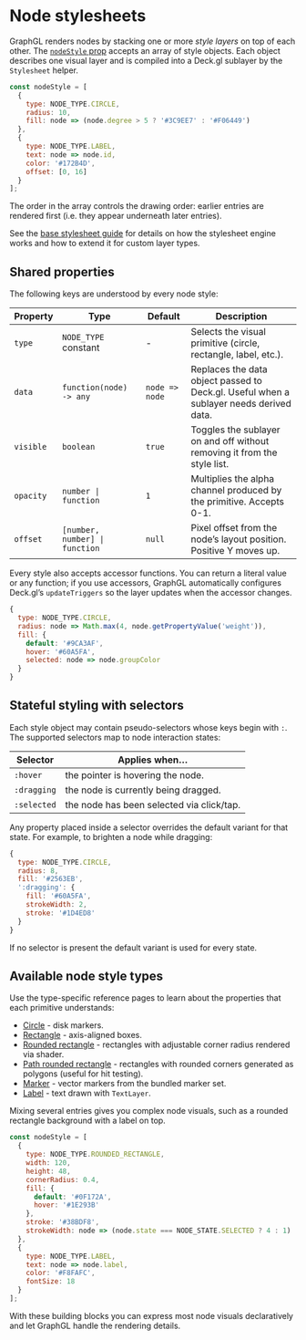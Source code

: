# Node stylesheets

GraphGL renders nodes by stacking one or more *style layers* on top of each
other. The [`nodeStyle` prop](../../../../modules/graph-layers/api-reference/graph.md)
accepts an array of style objects. Each object describes one visual layer and is
compiled into a Deck.gl sublayer by the `Stylesheet` helper.

```js
const nodeStyle = [
  {
    type: NODE_TYPE.CIRCLE,
    radius: 10,
    fill: node => (node.degree > 5 ? '#3C9EE7' : '#F06449')
  },
  {
    type: NODE_TYPE.LABEL,
    text: node => node.id,
    color: '#172B4D',
    offset: [0, 16]
  }
];
```

The order in the array controls the drawing order: earlier entries are rendered
first (i.e. they appear underneath later entries).

See the [base stylesheet guide](../base-stylesheet.md) for details on how the
stylesheet engine works and how to extend it for custom layer types.

## Shared properties

The following keys are understood by every node style:

| Property | Type | Default | Description |
| --- | --- | --- | --- |
| `type` | `NODE_TYPE` constant | - | Selects the visual primitive (circle, rectangle, label, etc.). |
| `data` | `function(node) -> any` | `node => node` | Replaces the data object passed to Deck.gl. Useful when a sublayer needs derived data. |
| `visible` | `boolean` | `true` | Toggles the sublayer on and off without removing it from the style list. |
| `opacity` | `number \| function` | `1` | Multiplies the alpha channel produced by the primitive. Accepts 0-1. |
| `offset` | `[number, number] \| function` | `null` | Pixel offset from the node’s layout position. Positive Y moves up. |

Every style also accepts accessor functions. You can return a literal value or
any function; if you use accessors, GraphGL automatically configures Deck.gl’s
`updateTriggers` so the layer updates when the accessor changes.

```js
{
  type: NODE_TYPE.CIRCLE,
  radius: node => Math.max(4, node.getPropertyValue('weight')),
  fill: {
    default: '#9CA3AF',
    hover: '#60A5FA',
    selected: node => node.groupColor
  }
}
```

## Stateful styling with selectors

Each style object may contain pseudo-selectors whose keys begin with `:`. The
supported selectors map to node interaction states:

| Selector | Applies when… |
| --- | --- |
| `:hover` | the pointer is hovering the node. |
| `:dragging` | the node is currently being dragged. |
| `:selected` | the node has been selected via click/tap. |

Any property placed inside a selector overrides the default variant for that
state. For example, to brighten a node while dragging:

```js
{
  type: NODE_TYPE.CIRCLE,
  radius: 8,
  fill: '#2563EB',
  ':dragging': {
    fill: '#60A5FA',
    strokeWidth: 2,
    stroke: '#1D4ED8'
  }
}
```

If no selector is present the default variant is used for every state.

## Available node style types

Use the type-specific reference pages to learn about the properties that each
primitive understands:

* [Circle](./node-style-circle.md) - disk markers.
* [Rectangle](./node-style-rectangle.md) - axis-aligned boxes.
* [Rounded rectangle](./node-style-rounded-rectangle.md) - rectangles with
  adjustable corner radius rendered via shader.
* [Path rounded rectangle](./node-style-path-rounded-rectangle.md) - rectangles
  with rounded corners generated as polygons (useful for hit testing).
* [Marker](./node-style-marker.md) - vector markers from the bundled marker set.
* [Label](./node-style-label.md) - text drawn with `TextLayer`.

Mixing several entries gives you complex node visuals, such as a rounded
rectangle background with a label on top.

```js
const nodeStyle = [
  {
    type: NODE_TYPE.ROUNDED_RECTANGLE,
    width: 120,
    height: 48,
    cornerRadius: 0.4,
    fill: {
      default: '#0F172A',
      hover: '#1E293B'
    },
    stroke: '#38BDF8',
    strokeWidth: node => (node.state === NODE_STATE.SELECTED ? 4 : 1)
  },
  {
    type: NODE_TYPE.LABEL,
    text: node => node.label,
    color: '#F8FAFC',
    fontSize: 18
  }
];
```

With these building blocks you can express most node visuals declaratively and
let GraphGL handle the rendering details.
